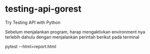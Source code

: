 # testing-api-gorest
 Try Testing API with Python

Sebelum menjalankan program, harap mengaktivkan environment nya terlebih dahulu dengan menjalankan perintah berikut pada terminal 

pytest --html=report.html
